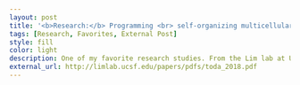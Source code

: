 ```yaml
---
layout: post
title: '<b>Research:</b> Programming <br> self-organizing multicellular structures with synthetic cell-cell signaling, Toda et al. 2018'
tags: [Research, Favorites, External Post]
style: fill
color: light
description: One of my favorite research studies. From the Lim lab at UCSF. Published in Science, 361, 156-162 on May 31, 2018. 57.  
external_url: http://limlab.ucsf.edu/papers/pdfs/toda_2018.pdf
---
```

